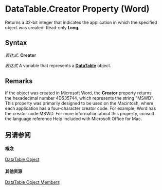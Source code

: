 
# DataTable.Creator Property (Word)

Returns a 32-bit integer that indicates the application in which the specified object was created. Read-only  **Long**.


## Syntax

 _表达式_. **Creator**

 _表达式_ A variable that represents a **[DataTable](4e6094ea-3d83-6ec0-9788-9d22b884beb2.md)** object.


## Remarks

If the object was created in Microsoft Word, the  **Creator** property returns the hexadecimal number 4D535744, which represents the string "MSWD". This property was primarily designed to be used on the Macintosh, where each application has a four-character creator code. For example, Word has the creator code MSWD. For more information about this property, consult the language reference Help included with Microsoft Office for Mac.


## 另请参阅


#### 概念


[DataTable Object](4e6094ea-3d83-6ec0-9788-9d22b884beb2.md)
#### 其他资源


[DataTable Object Members](http://msdn.microsoft.com/library/29cbf098-4665-6a5c-024d-b8cfebf22a47%28Office.15%29.aspx)
